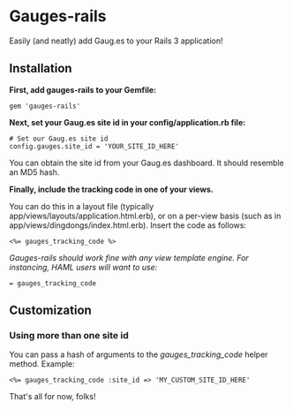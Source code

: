 # Gauges-rails

Easily (and neatly) add Gaug.es to your Rails 3 application!

## Installation

**First, add gauges-rails to your Gemfile:**

    gem 'gauges-rails'

**Next, set your Gaug.es site id in your config/application.rb file:**

    # Set our Gaug.es site id
    config.gauges.site_id = 'YOUR_SITE_ID_HERE'

You can obtain the site id from your Gaug.es dashboard. It should resemble an MD5 hash.

**Finally, include the tracking code in one of your views.**

You can do this in a layout file (typically app/views/layouts/application.html.erb), or on a per-view basis (such as in app/views/dingdongs/index.html.erb). Insert the code as follows:

    <%= gauges_tracking_code %>

*Gauges-rails should work fine with any view template engine. For instancing, HAML users will want to use:*

    = gauges_tracking_code

## Customization

### Using more than one site id

You can pass a hash of arguments to the *gauges_tracking_code* helper method. Example:

    <%= gauges_tracking_code :site_id => 'MY_CUSTOM_SITE_ID_HERE'

That's all for now, folks!
